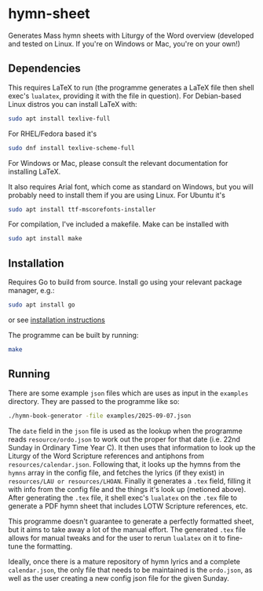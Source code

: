 # hymn-sheet
Generates Mass hymn sheets with Liturgy of the Word overview (developed and tested on Linux. If you're on Windows or Mac, you're on your own!)

## Dependencies
This requires LaTeX to run (the programme generates a LaTeX file then shell exec's `lualatex`, providing it with the file in question). For Debian-based Linux distros you can install LaTeX with:
```bash
sudo apt install texlive-full
```
For RHEL/Fedora based it's
```bash
sudo dnf install texlive-scheme-full
```

For Windows or Mac, please consult the relevant documentation for installing LaTeX.

It also requires Arial font, which come as standard on Windows, but you will probably need to install them if you are using Linux. For Ubuntu it's
```bash
sudo apt install ttf-mscorefonts-installer
```

For compilation, I've included a makefile. Make can be installed with
```bash
sudo apt install make
```

## Installation
Requires Go to build from source. Install go using your relevant package manager, e.g.:
```bash
sudo apt install go
```
or see [installation instructions](https://go.dev/doc/install#install)

The programme can be built by running:
```bash
make
```

## Running
There are some example `json` files which are uses as input in the `examples` directory. They are passed to the programme like so:
```bash
./hymn-book-generator -file examples/2025-09-07.json
```

The `date` field in the `json` file is used as the lookup when the programme reads `resource/ordo.json` to work out the proper for that date (i.e. 22nd Sunday in Ordinary Time Year C). It then uses that information to look up the Liturgy of the Word Scripture references and antiphons from `resources/calendar.json`. Following that, it looks up the hymns from the `hymns` array in the config file, and fetches the lyrics (if they exist) in `resources/LAU or resources/LHOAN`.  Finally it generates a `.tex` field, filling it with info from the config file and the things it's look up (metioned above). After generating the `.tex` file, it shell exec's `lualatex` on the `.tex` file to generate a PDF hymn sheet that includes LOTW Scripture references, etc.

This programme doesn't guarantee to generate a perfectly formatted sheet, but it aims to take away a lot of the manual effort. The generated `.tex` file allows for manual tweaks and for the user to rerun `lualatex` on it to fine-tune the formatting.

Ideally, once there is a mature repository of hymn lyrics and a complete `calendar.json`, the only file that needs to be maintained is the `ordo.json`, as well as the user creating a new config json file for the given Sunday.